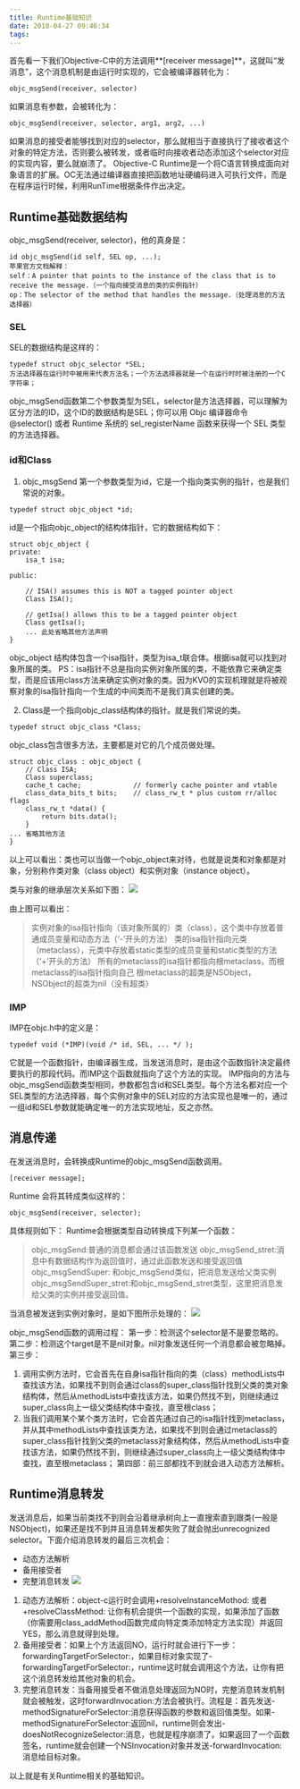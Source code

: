 ```yaml
---
title: Runtime基础知识
date: 2018-04-27 09:46:34
tags:
---
```

首先看一下我们Objective-C中的方法调用**[receiver message]**，这就叫“发消息”，这个消息机制是由运行时实现的，它会被编译器转化为：
```
objc_msgSend(receiver, selector)
```
如果消息有参数，会被转化为：
```
objc_msgSend(receiver, selector, arg1, arg2, ...)
```
如果消息的接受者能够找到对应的selector，那么就相当于直接执行了接收者这个对象的特定方法，否则要么被转发，或者临时向接收者动态添加这个selector对应的实现内容，要么就崩溃了。
Objective-C Runtime是一个将C语言转换成面向对象语言的扩展。OC无法通过编译器直接把函数地址硬编码进入可执行文件，而是在程序运行时候，利用RunTime根据条件作出决定。

## Runtime基础数据结构
objc_msgSend(receiver, selector)，他的真身是：
```
id objc_msgSend(id self, SEL op, ...);
苹果官方文档解释：
self：A pointer that points to the instance of the class that is to receive the message.（一个指向接受消息的类的实例指针）
op：The selector of the method that handles the message.（处理消息的方法选择器）
```
### SEL
SEL的数据结构是这样的：
```
typedef struct objc_selector *SEL;
方法选择器在运行时中被用来代表方法名；一个方法选择器就是一个在运行时时被注册的一个C字符串；
```
objc_msgSend函数第二个参数类型为SEL，selector是方法选择器，可以理解为区分方法的ID，这个ID的数据结构是SEL；你可以用 Objc 编译器命令 @selector() 或者 Runtime 系统的 sel_registerName 函数来获得一个 SEL 类型的方法选择器。
### id和Class

1. objc_msgSend 第一个参数类型为id，它是一个指向类实例的指针，也是我们常说的对象。
```
typedef struct objc_object *id;

```
id是一个指向objc_object的结构体指针，它的数据结构如下：
```
struct objc_object {
private:
    isa_t isa;

public:

    // ISA() assumes this is NOT a tagged pointer object
    Class ISA();

    // getIsa() allows this to be a tagged pointer object
    Class getIsa();
    ... 此处省略其他方法声明
}
```
objc_object 结构体包含一个isa指针，类型为isa_t联合体。根据isa就可以找到对象所属的类。
PS：isa指针不总是指向实例对象所属的类，不能依靠它来确定类型，而是应该用class方法来确定实例对象的类。因为KVO的实现机理就是将被观察对象的isa指针指向一个生成的中间类而不是我们真实创建的类。

2. Class是一个指向objc_class结构体的指针。就是我们常说的类。
```
typedef struct objc_class *Class;
```
objc_class包含很多方法，主要都是对它的几个成员做处理。
```
struct objc_class : objc_object {
    // Class ISA;
    Class superclass;
    cache_t cache;             // formerly cache pointer and vtable
    class_data_bits_t bits;    // class_rw_t * plus custom rr/alloc flags
    class_rw_t *data() { 
        return bits.data();
    }
... 省略其他方法
}
```
以上可以看出：类也可以当做一个objc_object来对待，也就是说类和对象都是对象，分别称作类对象（class object）和实例对象（instance object）。

类与对象的继承层次关系如下图：
![](https://ws4.sinaimg.cn/large/006tNc79ly1fqr5ogradrj30px0r541d.jpg)


由上图可以看出：
> 实例对象的isa指针指向（该对象所属的）类（class），这个类中存放着普通成员变量和动态方法（‘-’开头的方法）
> 类的isa指针指向元类（metaclass），元类中存放着static类型的成员变量和static类型的方法（‘+’开头的方法）
> 所有的metaclass的isa指针都指向根metaclass，而根metaclass的isa指针指向自己
> 根metaclass的超类是NSObject，NSObject的超类为nil（没有超类）

### IMP
IMP在objc.h中的定义是：
```
typedef void (*IMP)(void /* id, SEL, ... */ );
```
它就是一个函数指针，由编译器生成，当发送消息时，是由这个函数指针决定最终要执行的那段代码。而IMP这个函数就指向了这个方法的实现。
IMP指向的方法与objc_msgSend函数类型相同，参数都包含id和SEL类型。每个方法名都对应一个SEL类型的方法选择器，每个实例对象中的SEL对应的方法实现也是唯一的，通过一组id和SEL参数就能确定唯一的方法实现地址，反之亦然。

## 消息传递
在发送消息时，会转换成Runtime的objc_msgSend函数调用。
```
[receiver message];
```
Runtime 会将其转成类似这样的：
```
objc_msgSend(receiver, selector);
```
具体规则如下：
Runtime会根据类型自动转换成下列某一个函数：
> objc_msgSend:普通的消息都会通过该函数发送
> objc_msgSend_stret:消息中有数据结构作为返回值时，通过此函数发送和接受返回值
> objc_msgSendSuper: 和objc_msgSend类似，把消息发送给父类实例
> objc_msgSendSuper_stret:和objc_msgSend_stret类型，这里把消息发给父类的实例并接受返回值。

当消息被发送到实例对象时，是如下图所示处理的：
![](https://ws1.sinaimg.cn/large/006tKfTcly1fqr7cowenqj30qk0w840d.jpg)

objc_msgSend函数的调用过程：
第一步：检测这个selector是不是要忽略的。
第二步：检测这个target是不是nil对象。nil对象发送任何一个消息都会被忽略掉。
第三步：
1. 调用实例方法时，它会首先在自身isa指针指向的类（class）methodLists中查找该方法，如果找不到则会通过class的super_class指针找到父类的类对象结构体，然后从methodLists中查找该方法，如果仍然找不到，则继续通过super_class向上一级父类结构体中查找，直至根class；
2. 当我们调用某个某个类方法时，它会首先通过自己的isa指针找到metaclass，并从其中methodLists中查找该类方法，如果找不到则会通过metaclass的super_class指针找到父类的metaclass对象结构体，然后从methodLists中查找该方法，如果仍然找不到，则继续通过super_class向上一级父类结构体中查找，直至根metaclass；
第四部：前三部都找不到就会进入动态方法解析。

## Runtime消息转发
发送消息后，如果当前类找不到则会沿着继承树向上一直搜索直到跟类(一般是NSObject)，如果还是找不到并且消息转发都失败了就会抛出unrecognized selector。下面介绍消息转发的最后三次机会：
* 动态方法解析
* 备用接受者
* 完整消息转发
![](https://ws4.sinaimg.cn/large/006tKfTcly1fqr7jamac9j30sv0fm0tq.jpg)

1. 动态方法解析：object-c运行时会调用+resolveInstanceMothod: 或者 +resolveClassMethod: 让你有机会提供一个函数的实现，如果添加了函数（你需要用class_addMethod函数完成向特定类添加特定方法实现）并返回YES，那么消息就得到处理。
2. 备用接受者：如果上个方法返回NO，运行时就会进行下一步：forwardingTargetForSelector:，如果目标对象实现了-forwardingTargetForSelector:，runtime这时就会调用这个方法，让你有把这个消息转发给其他对象的机会。
3. 完整消息转发：当备用接受者不做消息处理返回为NO时，完整消息转发机制就会被触发，这时forwardInvocation:方法会被执行。流程是：首先发送-methodSignatureForSelector:消息获得函数的参数和返回值类型。如果-methodSignatureForSelector:返回nil，runtime则会发出-doesNotRecognizeSelector:消息，也就是程序崩溃了。如果返回了一个函数签名，runtime就会创建一个NSInvocation对象并发送-forwardInvocation: 消息给目标对象。

以上就是有关Runtime相关的基础知识。





